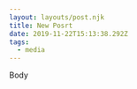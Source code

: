```yaml
---
layout: layouts/post.njk
title: New Posrt
date: 2019-11-22T15:13:38.292Z
tags:
  - media
---
```

Body
